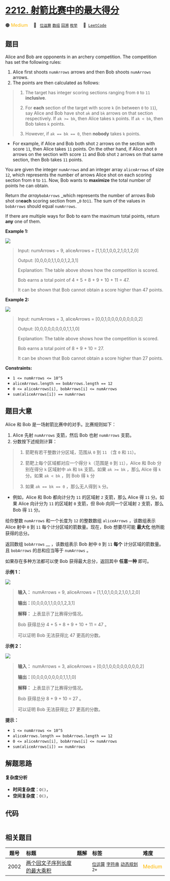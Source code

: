 # [2212. 射箭比赛中的最大得分](https://leetcode.com/problems/maximum-points-in-an-archery-competition)

🟠 <font color=#ffb800>Medium</font>&emsp; 🔖&ensp; [`位运算`](/leetcode/outline/tag/bit-manipulation.md) [`数组`](/leetcode/outline/tag/array.md) [`回溯`](/leetcode/outline/tag/backtracking.md) [`枚举`](/leetcode/outline/tag/enumeration.md)&emsp; 🔗&ensp;[`LeetCode`](https://leetcode.com/problems/maximum-points-in-an-archery-competition)


## 题目

Alice and Bob are opponents in an archery competition. The competition has set
the following rules:

  1. Alice first shoots `numArrows` arrows and then Bob shoots `numArrows` arrows.
  2. The points are then calculated as follows: 
> 
> 1. The target has integer scoring sections ranging from `0` to `11` **inclusive**.
> 
> 2. For **each** section of the target with score `k` (in between `0` to `11`), say Alice and Bob have shot `ak` and `bk` arrows on that section respectively. If `ak >= bk`, then Alice takes `k` points. If `ak < bk`, then Bob takes `k` points.
> 
> 3. However, if `ak == bk == 0`, then **nobody** takes `k` points.

  * For example, if Alice and Bob both shot `2` arrows on the section with score `11`, then Alice takes `11` points. On the other hand, if Alice shot `0` arrows on the section with score `11` and Bob shot `2` arrows on that same section, then Bob takes `11` points.

You are given the integer `numArrows` and an integer array `aliceArrows` of
size `12`, which represents the number of arrows Alice shot on each scoring
section from `0` to `11`. Now, Bob wants to **maximize** the total number of
points he can obtain.

Return _the array_`bobArrows` _which represents the number of arrows Bob shot
on**each** scoring section from _`0` _to_`11`. The sum of the values in
`bobArrows` should equal `numArrows`.

If there are multiple ways for Bob to earn the maximum total points, return
**any** one of them.



**Example 1:**

![](https://assets.leetcode.com/uploads/2022/02/24/ex1.jpg)

> Input: numArrows = 9, aliceArrows = [1,1,0,1,0,0,2,1,0,1,2,0]
> 
> Output: [0,0,0,0,1,1,0,0,1,2,3,1]
> 
> Explanation: The table above shows how the competition is scored. 
> 
> Bob earns a total point of 4 + 5 + 8 + 9 + 10 + 11 = 47.
> 
> It can be shown that Bob cannot obtain a score higher than 47 points.

**Example 2:**

![](https://assets.leetcode.com/uploads/2022/02/24/ex2new.jpg)

> Input: numArrows = 3, aliceArrows = [0,0,1,0,0,0,0,0,0,0,0,2]
> 
> Output: [0,0,0,0,0,0,0,0,1,1,1,0]
> 
> Explanation: The table above shows how the competition is scored.
> 
> Bob earns a total point of 8 + 9 + 10 = 27.
> 
> It can be shown that Bob cannot obtain a score higher than 27 points.

**Constraints:**

  * `1 <= numArrows <= 10^5`
  * `aliceArrows.length == bobArrows.length == 12`
  * `0 <= aliceArrows[i], bobArrows[i] <= numArrows`
  * `sum(aliceArrows[i]) == numArrows`


## 题目大意

Alice 和 Bob 是一场射箭比赛中的对手。比赛规则如下：

  1. Alice 先射 `numArrows` 支箭，然后 Bob 也射 `numArrows` 支箭。
  2. 分数按下述规则计算： 
> 
> 1. 箭靶有若干整数计分区域，范围从 `0` 到 `11` （含 `0` 和 `11`）。
> 
> 2. 箭靶上每个区域都对应一个得分 `k`（范围是 `0` 到 `11`），Alice 和 Bob 分别在得分 `k` 区域射中 `ak` 和 `bk` 支箭。如果 `ak >= bk` ，那么 Alice 得 `k` 分。如果 `ak < bk` ，则 Bob 得 `k` 分
> 
> 3. 如果 `ak == bk == 0` ，那么无人得到 `k` 分。

  * 例如，Alice 和 Bob 都向计分为 `11` 的区域射 `2` 支箭，那么 Alice 得 `11` 分。如果 Alice 向计分为 `11` 的区域射 `0` 支箭，但 Bob 向同一个区域射 `2` 支箭，那么 Bob 得 `11` 分。

给你整数 `numArrows` 和一个长度为 `12` 的整数数组 `aliceArrows` ，该数组表示 Alice 射中 `0` 到 `11`
每个计分区域的箭数量。现在，Bob 想要尽可能 **最大化** 他所能获得的总分。

返回数组 `bobArrows` __ ，该数组表示 Bob 射中 `0` 到 `11` **每个** 计分区域的箭数量。且 `bobArrows`
的总和应当等于 `numArrows` 。

如果存在多种方法都可以使 Bob 获得最大总分，返回其中 **任意一种** 即可。



**示例 1：**

![](https://pic.leetcode-cn.com/1647744752-kQKrXw-image.png)

> 
> 
> 
> 
> 
> **输入：** numArrows = 9, aliceArrows = [1,1,0,1,0,0,2,1,0,1,2,0]
> 
> **输出：**[0,0,0,0,1,1,0,0,1,2,3,1]
> 
> **解释：** 上表显示了比赛得分情况。
> 
> Bob 获得总分 4 + 5 + 8 + 9 + 10 + 11 = 47 。
> 
> 可以证明 Bob 无法获得比 47 更高的分数。
> 
> 

**示例 2：**

![](https://pic.leetcode-cn.com/1647744785-cMHzaC-image.png)

> 
> 
> 
> 
> 
> **输入：** numArrows = 3, aliceArrows = [0,0,1,0,0,0,0,0,0,0,0,2]
> 
> **输出：**[0,0,0,0,0,0,0,0,1,1,1,0]
> 
> **解释：** 上表显示了比赛得分情况。
> 
> Bob 获得总分 8 + 9 + 10 = 27 。
> 
> 可以证明 Bob 无法获得比 27 更高的分数。
> 
> 



**提示：**

  * `1 <= numArrows <= 10^5`
  * `aliceArrows.length == bobArrows.length == 12`
  * `0 <= aliceArrows[i], bobArrows[i] <= numArrows`
  * `sum(aliceArrows[i]) == numArrows`


## 解题思路

#### 复杂度分析

- **时间复杂度**：`O()`，
- **空间复杂度**：`O()`，

## 代码

```javascript

```

## 相关题目

| 题号 | 标题 | 题解 | 标签 | 难度 |
| :------: | :------ | :------: | :------ | :------ |
| 2002 | [两个回文子序列长度的最大乘积](https://leetcode.com/problems/maximum-product-of-the-length-of-two-palindromic-subsequences) |  |  [`位运算`](/leetcode/outline/tag/bit-manipulation.md) [`字符串`](/leetcode/outline/tag/string.md) [`动态规划`](/leetcode/outline/tag/dynamic-programming.md) `2+` | <font color=#ffb800>Medium</font> |

<style>
.blue {
    background-color: #096dd9;
    padding: 0.25rem 0.5rem;
    margin: 0;
    font-size: 0.85em;
    border-radius: 3px;
    color: white;
    font-weight: 500;
}
table th:first-of-type { width: 10%; }
table th:nth-of-type(2) { width: 35%; }
table th:nth-of-type(3) { width: 10%; }
table th:nth-of-type(4) { width: 35%; }
table th:nth-of-type(5) { width: 10%; }
</style>

